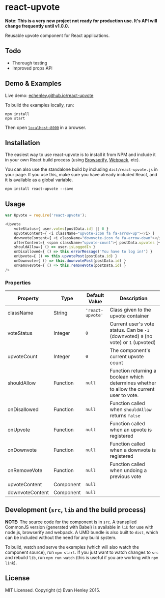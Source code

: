 # react-upvote

**Note: This is a very new project not ready for production use. It's API will change frequently until v1.0.0.**

Reusable upvote component for React applications.


## Todo

- Thorough testing
- Improved props API

## Demo & Examples

Live demo: [echenley.github.io/react-upvote](http://echenley.github.io/react-upvote/)

To build the examples locally, run:

```
npm install
npm start
```

Then open [`localhost:8000`](http://localhost:8000) in a browser.


## Installation

The easiest way to use react-upvote is to install it from NPM and include it in your own React build process (using [Browserify](http://browserify.org), [Webpack](http://webpack.github.io/), etc).

You can also use the standalone build by including `dist/react-upvote.js` in your page. If you use this, make sure you have already included React, and it is available as a global variable.

```
npm install react-upvote --save
```


## Usage

```javascript
var Upvote = require('react-upvote');

<Upvote
    voteStatus={ user.votes[postData.id] || 0 }
    upvoteContent={ <i className="upvote-icon fa fa-arrow-up"></i> }
    downvoteContent={ <i className="downvote-icon fa fa-arrow-down"></i> }
    afterContent={ <span className="upvote-count">{ postData.upvotes }</span> }
    shouldAllow={ () => user.isLoggedIn }
    onDisallowed={ () => this.errorMessage('You have to log in!') }
    onUpvote={ () => this.upvotePost(postData.id) }
    onDownvote={ () => this.downvotePost(postData.id) }
    onRemoveVote={ () => this.removeVote(postData.id) }
/>
```


### Properties

| Property | Type | Default Value | Description |
| -------- | ---- | ------------- | ----------- |
| className | String | `'react-upvote'` | Class given to the upvote container |
| voteStatus | Integer | `0` | Current user's vote status. Can be `-1` (downvoted) `0` (no vote) or `1` (upvoted) |
| upvoteCount | Integer | `0` | The component's current upvote count |
| shouldAllow | Function | `null` | Function returning a boolean which determines whether to allow the current user to vote. |
| onDisallowed | Function | `null` | Function called when `shouldAllow` returns `false` |
| onUpvote | Function | `null` | Function called when an upvote is registered |
| onDownvote | Function | `null` | Function called when a downvote is registered |
| onRemoveVote | Function | `null` | Function called when undoing a previous vote |
| upvoteContent | Component | `null` |
| downvoteContent | Component | `null` |


## Development (`src`, `lib` and the build process)

**NOTE:** The source code for the component is in `src`. A transpiled CommonJS version (generated with Babel) is available in `lib` for use with node.js, browserify and webpack. A UMD bundle is also built to `dist`, which can be included without the need for any build system.

To build, watch and serve the examples (which will also watch the component source), run `npm start`. If you just want to watch changes to `src` and rebuild `lib`, run `npm run watch` (this is useful if you are working with `npm link`).


## License

MIT Licensed. Copyright (c) Evan Henley 2015.
